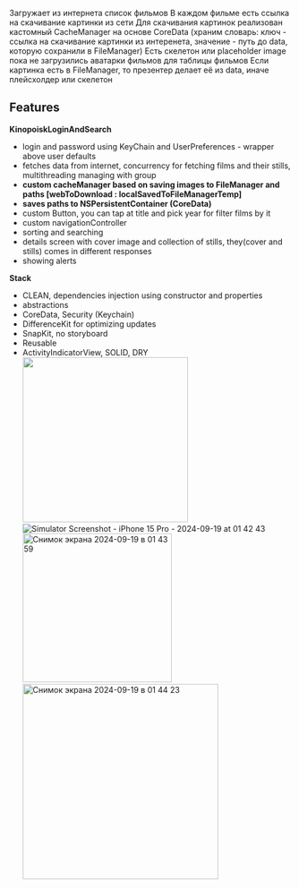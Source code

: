 Загружает из интернета список фильмов
В каждом фильме есть ссылка на скачивание картинки из сети
Для скачивания картинок реализован кастомный CacheManager на основе CoreData (храним словарь: ключ - ссылка на скачивание картинки из интеренета, значение - путь до data, которую сохранили в FileManager)
Есть скелетон или placeholder image пока не загрузились аватарки фильмов для таблицы фильмов
Если картинка есть в FileManager, то презентер делает её из data, иначе плейсхолдер или скелетон

## Features

**KinopoiskLoginAndSearch** 
- login and password using KeyChain and UserPreferences - wrapper above user defaults
- fetches data from internet, concurrency for fetching films and their stills, multithreading managing with group
- **custom cacheManager based on saving images to FileManager and paths [webToDownload : localSavedToFileManagerTemp]**
- **saves paths to NSPersistentContainer (CoreData)**
- custom Button, you can tap at title and pick year for filter films by it
- custom navigationController
- sorting and searching
- details screen with cover image and collection of stills, they(cover and stills) comes in different responses
- showing alerts

**Stack**
- CLEAN, dependencies injection using constructor and properties
- abstractions 
- CoreData, Security (Keychain)
- DifferenceKit for optimizing updates
- SnapKit, no storyboard
- Reusable
- ActivityIndicatorView, SOLID, DRY
<img src="https://github.com/user-attachments/assets/c0a65563-ee82-4b5a-906c-6b1cc6e38351" width="295">   ![Simulator Screenshot - iPhone 15 Pro - 2024-09-19 at 01 42 43](https://github.com/user-attachments/assets/2a1ce6c9-4d20-4bbe-9be9-5d954a3d625a)   <img width="266" alt="Снимок экрана 2024-09-19 в 01 43 59" src="https://github.com/user-attachments/assets/4b8f17cb-ca49-4a1e-9869-da96a4d444f3">    <img width="349" alt="Снимок экрана 2024-09-19 в 01 44 23" src="https://github.com/user-attachments/assets/9bdcce3b-e9a6-41c1-a295-b38d1ca2e6ef">

